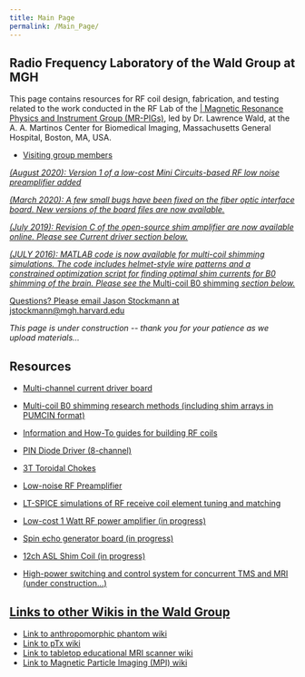```yaml
---
title: Main Page
permalink: /Main_Page/
---
```


## Radio Frequency Laboratory of the Wald Group at MGH

This page contains resources for RF coil design, fabrication, and
testing related to the work conducted in the RF Lab of the [\| Magnetic
Resonance Physics and Instrument Group
(MR-PIGs)](https://www.nmr.mgh.harvard.edu/lab/mr-pig), led by Dr.
Lawrence Wald, at the A. A. Martinos Center for Biomedical Imaging,
Massachusetts General Hospital, Boston, MA, USA.

- <a href="md_pages/Visiting_group_members.md" class="wikilink"
  title="Visiting group members">Visiting group members

*(August 2020): Version 1 of a low-cost Mini Circuits-based RF low noise
preamplifier added*

*(March 2020): A few small bugs have been fixed on the fiber optic
interface board. New versions of the board files are now available.*

*(July 2019): Revision C of the open-source shim amplifier are now
available online. Please see Current driver section below.*

*(JULY 2016): MATLAB code is now available for multi-coil shimming
simulations. The code includes helmet-style wire patterns and a
constrained optimization script for finding optimal shim currents for B0
shimming of the brain. Please see the*
<a href="/Multi-coil_B0_shimming.md" class="wikilink"
title="Multi-coil B0 shimming">Multi-coil B0 shimming *section
below.*

Questions? Please email Jason Stockmann at jstockmann@mgh.harvard.edu

*This page is under construction -- thank you for your patience as we
upload materials...*

## Resources

- <a href="/Current_driver:Current_driver.md" class="wikilink"
  title="Multi-channel current driver board">Multi-channel current driver
  board

<!-- -->

- <a href="/Multi-coil_B0_shimming.md" class="wikilink"
  title="Multi-coil B0 shimming research methods (including shim arrays in PUMCIN format)">Multi-coil
  B0 shimming research methods (including shim arrays in PUMCIN
  format)

<!-- -->

- <a href="/Information_and_How-To_guides_for_building_RF_coils.md"
  class="wikilink"
  title="Information and How-To guides for building RF coils">Information
  and How-To guides for building RF coils

<!-- -->

- <a href="/PIN_Diode_Driver_(8-channel).md" class="wikilink"
  title="PIN Diode Driver (8-channel)">PIN Diode Driver (8-channel)

<!-- -->

- <a href="/3T_Toroidal_Chokes.md" class="wikilink"
  title="3T Toroidal Chokes">3T Toroidal Chokes

<!-- -->

- <a href="/Low-noise_RF_Preamplifier.md" class="wikilink"
  title="Low-noise RF Preamplifier">Low-noise RF Preamplifier

<!-- -->

- <a href="LT-SPICE_simulations_of_RF_receive_coil_element_tuning_and_matching.md" class="wikilink" 
title="LT-SPICE simulations of RF receive coil element tuning and matching">LT-SPICE simulations of RF receive coil element tuning and matching

<!-- -->

- <a href="/Low-cost_1_Watt_RF_power_amplifier_(in_progress).md"
  class="wikilink"
  title="Low-cost 1 Watt RF power amplifier (in progress)">Low-cost 1 Watt
  RF power amplifier (in progress)

<!-- -->

- <a href="/Spin_echo_generator_board_(in_progress).md" class="wikilink"
  title="Spin echo generator board (in progress)">Spin echo generator
  board (in progress)

<!-- -->

- <a href="/12ch_ASL_Shim_Coil_(in_progress).md" class="wikilink"
  title="12ch ASL Shim Coil (in progress)">12ch ASL Shim Coil (in
  progress)

<!-- -->

- <a href="/High-power_switching_and_control_system_for_concurrent_TMS_and_MRI_(under_construction...).md" class="wikilink"
  title="High-power switching and control system for concurrent TMS and MRI (under construction...)">High-power
  switching and control system for concurrent TMS and MRI (under
  construction...)

## Links to other Wikis in the Wald Group

- [Link to anthropomorphic phantom
  wiki](http://phantoms.martinos.org/Main_Page)
- [Link to pTx wiki](http://ptx.martinos.org)
- [Link to tabletop educational MRI scanner
  wiki](http://tabletop.martinos.org)
- [Link to Magnetic Particle Imaging (MPI)
  wiki](http://mpi.martinos.org)